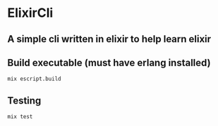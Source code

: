 # ElixirCli

## A simple cli written in elixir to help learn elixir

## Build executable (must have erlang installed)

```shell
mix escript.build
```

## Testing

```shell
mix test
```